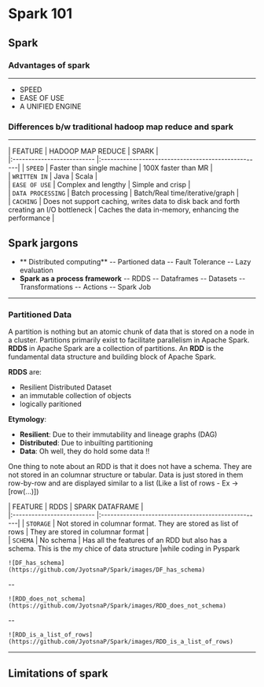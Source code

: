 # Spark 101

## Spark

### Advantages of spark
---
- SPEED
- EASE OF USE
- A UNIFIED ENGINE

### Differences b/w traditional hadoop map reduce and spark
---

| FEATURE 		 	 | HADOOP MAP REDUCE 		 	 | SPARK   						|			  
|:-------------------------- |:---------------------------------------------------|
| `SPEED`      			 	 | Faster than single machine 	 | 100X faster than MR   |   			 	 
| `WRITTEN IN`    	 | Java      						 	  | Scala      			 |	 
| `EASE OF USE` 	 | Complex and lengthy 						 	  | Simple and crisp    |  			 	 
| `DATA PROCESSING` 	 	 | Batch processing 							 	 | Batch/Real time/iterative/graph |     			 	 
| `CACHING` 	 	 | Does not support caching, writes data to disk back and forth creating an I/O bottleneck    	  | Caches the data in-memory, enhancing the performance |     			 	 

## Spark jargons
-  ** Distributed computing**
-- Partioned data
-- Fault Tolerance
-- Lazy evaluation
-  **Spark as a process framework**
-- RDDS
-- Dataframes
-- Datasets
-- Transformations
-- Actions
-- Spark Job
---

### Partitioned Data
A partition is nothing but an atomic chunk of data that is stored on a node in a cluster. Partitions primarily exist to facilitate parallelism in Apache Spark. **RDDS** in Apache Spark are a collection of partitions. An **RDD** is the fundamental data structure and building block of Apache Spark.

**RDDS** are:
  - Resilient Distributed Dataset
  - an immutable collection of objects
  - logically paritioned


**Etymology**:
- **Resilient**: Due to their immutability and lineage graphs (DAG)
- **Distributed**: Due to inbuilting partitioning
- **Data**: Oh well, they do hold some data !!


One thing to note about an RDD is that it does not have a schema. They are not stored in an columnar structure or tabular. Data is just stored in them row-by-row and are displayed similar to a list (Like a list of rows - Ex -> [row(...)])

| FEATURE 		 	 | RDDS 		 	 | SPARK DATAFRAME   				|					  
|:-------------------------- |:---------------------------------------------------|
| `STORAGE`      			 	 | Not stored in columnar format. They are stored as list of rows 	 | They are stored in columnar format  |  
| `SCHEMA`      			 	 | No schema 	 | Has all the features of an RDD but also has a schema. This is the my chice of data structure |while coding in Pyspark     			 	 


	![DF_has_schema](https://github.com/JyotsnaP/Spark/images/DF_has_schema)
--

	![RDD_does_not_schema](https://github.com/JyotsnaP/Spark/images/RDD_does_not_schema)
--

	![RDD_is_a_list_of_rows](https://github.com/JyotsnaP/Spark/images/RDD_is_a_list_of_rows)


---
## Limitations of spark



